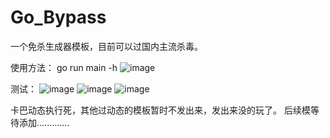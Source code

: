 # Go_Bypass
一个免杀生成器模板，目前可以过国内主流杀毒。

使用方法：
go run main -h
![image](https://user-images.githubusercontent.com/82130343/147438586-2ec0c4d5-2e8b-4689-a203-1236afc44f2e.png)

测试：
![image](https://user-images.githubusercontent.com/82130343/147438635-5e21dca8-0c4d-4411-b9a9-cf7b90a5cdef.png)
![image](https://user-images.githubusercontent.com/82130343/147439823-74e517c7-6a88-4200-b87a-e2e466eaded9.png)
![image](https://user-images.githubusercontent.com/82130343/147440093-8751c92a-e971-4399-b5aa-4b7e843d9f75.png)

卡巴动态执行死，其他过动态的模板暂时不发出来，发出来没的玩了。
后续模等待添加.............
